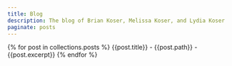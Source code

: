 ```yaml
---
title: Blog
description: The blog of Brian Koser, Melissa Koser, and Lydia Koser
paginate: posts
---
```

{% for post in collections.posts %}
    <span>{{post.title}} - {{post.path}} - {{post.excerpt}}</span>
{% endfor %}